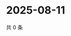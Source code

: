 # 2025-08-11

共 0 条

<!-- BEGIN ZHIHUVIDEO -->
<!-- 最后更新时间 Mon Aug 11 2025 22:14:40 GMT+0800 (China Standard Time) -->

<!-- END ZHIHUVIDEO -->
